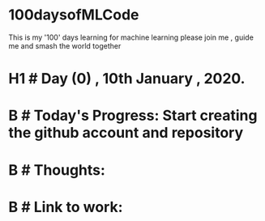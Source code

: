 # 100daysofMLCode
This is my '100' days learning for machine learning please join me , guide me and smash the world together
# H1 # Day (0) , 10th January , 2020.

# B # Today's Progress: Start creating the github account and repository

# B # Thoughts: 

# B # Link to work: 
